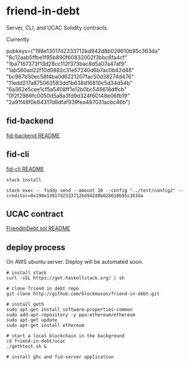 # friend-in-debt

Server, CLI, and UCAC Solidity contracts.

Currently

pubkeys=("198e13017d2333712bd942d8b028610b95c363da" "8c12aab5ffbe1f95b890f60832002f3bbc6fa4cf" "1ba7167373f13d28cc112f373bac8d5a07a47af9" "1ab560ad22f10d0882c31e57240d6b7ac0b42d48" "bc967b50ec58f4ba0d6221207fac50d38274d476" "11edd217a875063583dd1b638d16810c5d34d54b" "6a362e5cee1cf5a5408ff1e12b0bc546618dffcb" "0f2f2966fc0050d5a6a3fd9d324f60148e06fb19" "2a91f48f0e84317d8dfaf939fea487031acbc46b")

## fid-backend

[fid-backend README](fid-backend/README.md)

## fid-cli

[fid-cli README](fid-cli/README.md)

```
stack install
```

```
stack exec -- fiddy send --amount 10 --config "../test/config2" --creditor=0x198e13017d2333712bd942d8b028610b95c363da
```

## UCAC contract

[FriendInDebt.sol README](ucac/README.md)

## deploy process

On AWS ubuntu server. Deploy will be automated soon.

```
# install stack
curl -sSL https://get.haskellstack.org/ | sh

# clone friend in debt repo
git clone http://github.com/blockmason/friend-in-debt.git

# install geth
sudo apt-get install software-properties-common
sudo add-apt-repository -y ppa:ethereum/ethereum
sudo apt-get update
sudo apt-get install ethereum

# start a local blockchain in the background
cd friend-in-debt/ucac
./gethtest.sh &

# install ghc and fid-server application

```
